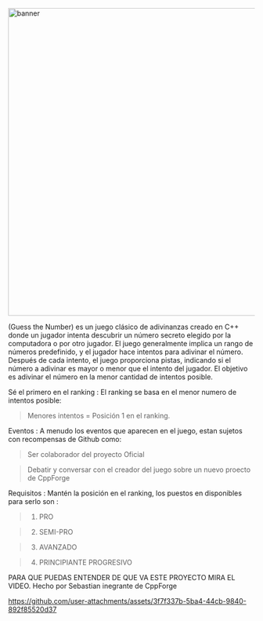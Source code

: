 <img width="2046" height="627" alt="banner" src="https://github.com/user-attachments/assets/c27abbc3-89e8-4415-bd3d-8620f5ead655" />



(Guess the Number) es un juego clásico de adivinanzas creado en C++ donde un jugador intenta descubrir un número secreto elegido por la computadora o por otro jugador. El juego generalmente implica un rango de números predefinido, y el jugador hace intentos para adivinar el número. Después de cada intento, el juego proporciona pistas, indicando si el número a adivinar es mayor o menor que el intento del jugador. El objetivo es adivinar el número en la menor cantidad de intentos  posible.

Sé el primero en el ranking : El ranking se basa en el menor numero de intentos posible:
> Menores intentos = Posición 1 en el ranking.

Eventos : A menudo los eventos que aparecen en el juego, estan sujetos con recompensas de Github como:
> Ser colaborador del proyecto Oficial

> Debatir y conversar con el creador del juego sobre un nuevo proecto de CppForge

Requisitos : Mantén la posición en el ranking, los puestos en disponibles para serlo son :

> 1. PRO

> 2. SEMI-PRO

> 3. AVANZADO

> 4. PRINCIPIANTE PROGRESIVO

PARA QUE PUEDAS ENTENDER DE QUE VA ESTE PROYECTO MIRA EL VIDEO. Hecho por Sebastian inegrante de CppForge

https://github.com/user-attachments/assets/3f7f337b-5ba4-44cb-9840-892f85520d37

